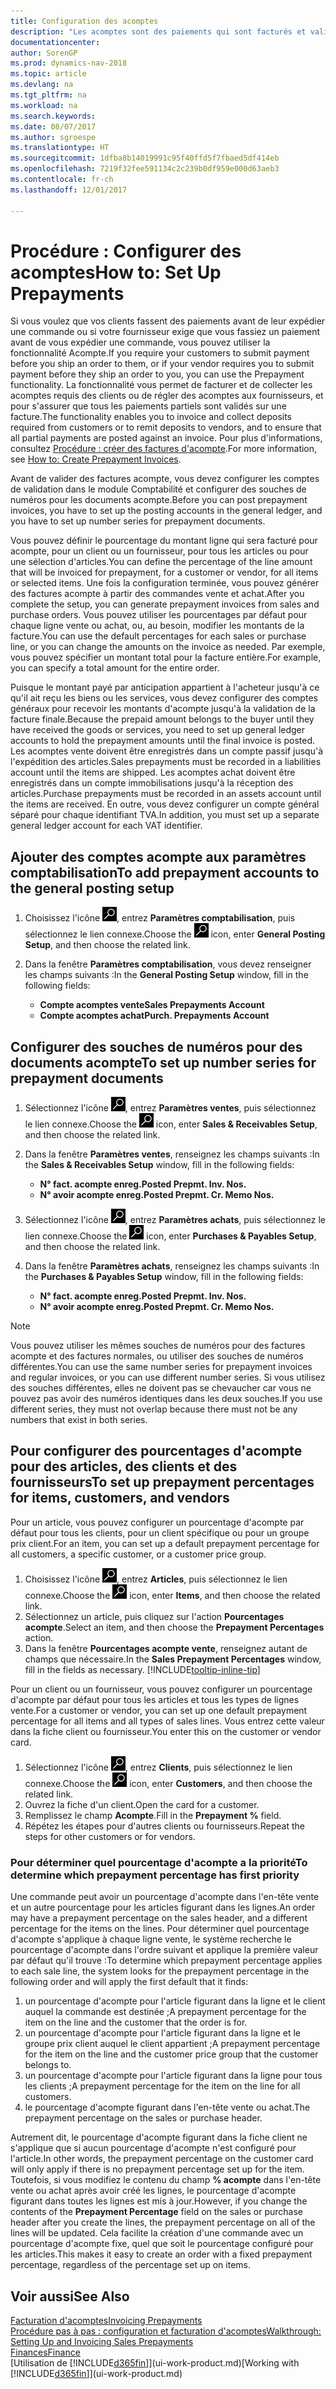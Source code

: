 ```yaml
---
title: Configuration des acomptes
description: "Les acomptes sont des paiements qui sont facturés et validés dans une commande acompte vente ou achat avant la facturation finale. Vous pouvez demander un acompte avant de fabriquer les produits commandés ou demander à ce que le paiement soit effectué avant d'envoyer les articles à un client. La fonctionnalité d'acomptes vous permet de facturer et de collecter les acomptes requis des clients ou de régler des acomptes aux fournisseurs. Vous pouvez ainsi vous assurer que tous les paiements sont validés sur une facture."
documentationcenter: 
author: SorenGP
ms.prod: dynamics-nav-2018
ms.topic: article
ms.devlang: na
ms.tgt_pltfrm: na
ms.workload: na
ms.search.keywords: 
ms.date: 08/07/2017
ms.author: sgroespe
ms.translationtype: HT
ms.sourcegitcommit: 1dfba8b14019991c95f40ffd5f7fbaed5df414eb
ms.openlocfilehash: 7219f32fee591134c2c239b0df959e000d63aeb3
ms.contentlocale: fr-ch
ms.lasthandoff: 12/01/2017

---
```

# <a name="how-to-set-up-prepayments"></a><span data-ttu-id="d42e9-106">Procédure : Configurer des acomptes</span><span class="sxs-lookup"><span data-stu-id="d42e9-106">How to: Set Up Prepayments</span></span>
<span data-ttu-id="d42e9-107">Si vous voulez que vos clients fassent des paiements avant de leur expédier une commande ou si votre fournisseur exige que vous fassiez un paiement avant de vous expédier une commande, vous pouvez utiliser la fonctionnalité Acompte.</span><span class="sxs-lookup"><span data-stu-id="d42e9-107">If you require your customers to submit payment before you ship an order to them, or if your vendor requires you to submit payment before they ship an order to you, you can use the Prepayment functionality.</span></span> <span data-ttu-id="d42e9-108">La fonctionnalité vous permet de facturer et de collecter les acomptes requis des clients ou de régler des acomptes aux fournisseurs, et pour s'assurer que tous les paiements partiels sont validés sur une facture.</span><span class="sxs-lookup"><span data-stu-id="d42e9-108">The functionality enables you to invoice and collect deposits required from customers or to remit deposits to vendors, and to ensure that all partial payments are posted against an invoice.</span></span> <span data-ttu-id="d42e9-109">Pour plus d'informations, consultez [Procédure : créer des factures d'acompte](finance-how-to-create-prepayment-invoices.md).</span><span class="sxs-lookup"><span data-stu-id="d42e9-109">For more information, see [How to: Create Prepayment Invoices](finance-how-to-create-prepayment-invoices.md).</span></span>

<span data-ttu-id="d42e9-110">Avant de valider des factures acompte, vous devez configurer les comptes de validation dans le module Comptabilité et configurer des souches de numéros pour les documents acompte.</span><span class="sxs-lookup"><span data-stu-id="d42e9-110">Before you can post prepayment invoices, you have to set up the posting accounts in the general ledger, and you have to set up number series for prepayment documents.</span></span>  

<span data-ttu-id="d42e9-111">Vous pouvez définir le pourcentage du montant ligne qui sera facturé pour acompte, pour un client ou un fournisseur, pour tous les articles ou pour une sélection d'articles.</span><span class="sxs-lookup"><span data-stu-id="d42e9-111">You can define the percentage of the line amount that will be invoiced for prepayment, for a customer or vendor, for all items or selected items.</span></span> <span data-ttu-id="d42e9-112">Une fois la configuration terminée, vous pouvez générer des factures acompte à partir des commandes vente et achat.</span><span class="sxs-lookup"><span data-stu-id="d42e9-112">After you complete the setup, you can generate prepayment invoices from sales and purchase orders.</span></span> <span data-ttu-id="d42e9-113">Vous pouvez utiliser les pourcentages par défaut pour chaque ligne vente ou achat, ou, au besoin, modifier les montants de la facture.</span><span class="sxs-lookup"><span data-stu-id="d42e9-113">You can use the default percentages for each sales or purchase line, or you can change the amounts on the invoice as needed.</span></span> <span data-ttu-id="d42e9-114">Par exemple, vous pouvez spécifier un montant total pour la facture entière.</span><span class="sxs-lookup"><span data-stu-id="d42e9-114">For example, you can specify a total amount for the entire order.</span></span>  

<span data-ttu-id="d42e9-115">Puisque le montant payé par anticipation appartient à l'acheteur jusqu'à ce qu'il ait reçu les biens ou les services, vous devez configurer des comptes généraux pour recevoir les montants d'acompte jusqu'à la validation de la facture finale.</span><span class="sxs-lookup"><span data-stu-id="d42e9-115">Because the prepaid amount belongs to the buyer until they have received the goods or services, you need to set up general ledger accounts to hold the prepayment amounts until the final invoice is posted.</span></span> <span data-ttu-id="d42e9-116">Les acomptes vente doivent être enregistrés dans un compte passif jusqu'à l'expédition des articles.</span><span class="sxs-lookup"><span data-stu-id="d42e9-116">Sales prepayments must be recorded in a liabilities account until the items are shipped.</span></span> <span data-ttu-id="d42e9-117">Les acomptes achat doivent être enregistrés dans un compte immobilisations jusqu'à la réception des articles.</span><span class="sxs-lookup"><span data-stu-id="d42e9-117">Purchase prepayments must be recorded in an assets account until the items are received.</span></span> <span data-ttu-id="d42e9-118">En outre, vous devez configurer un compte général séparé pour chaque identifiant TVA.</span><span class="sxs-lookup"><span data-stu-id="d42e9-118">In addition, you must set up a separate general ledger account for each VAT identifier.</span></span>

## <a name="to-add-prepayment-accounts-to-the-general-posting-setup"></a><span data-ttu-id="d42e9-119">Ajouter des comptes acompte aux paramètres comptabilisation</span><span class="sxs-lookup"><span data-stu-id="d42e9-119">To add prepayment accounts to the general posting setup</span></span>  

1. <span data-ttu-id="d42e9-120">Choisissez l'icône ![Page ou état pour la recherche](media/ui-search/search_small.png "icône Page ou état pour la recherche"), entrez **Paramètres comptabilisation**, puis sélectionnez le lien connexe.</span><span class="sxs-lookup"><span data-stu-id="d42e9-120">Choose the ![Search for Page or Report](media/ui-search/search_small.png "Search for Page or Report icon") icon, enter **General Posting Setup**, and then choose the related link.</span></span>
2. <span data-ttu-id="d42e9-121">Dans la fenêtre **Paramètres comptabilisation**, vous devez renseigner les champs suivants :</span><span class="sxs-lookup"><span data-stu-id="d42e9-121">In the **General Posting Setup** window, fill in the following fields:</span></span>  

    - <span data-ttu-id="d42e9-122">**Compte acomptes vente**</span><span class="sxs-lookup"><span data-stu-id="d42e9-122">**Sales Prepayments Account**</span></span>  
    - <span data-ttu-id="d42e9-123">**Compte acomptes achat**</span><span class="sxs-lookup"><span data-stu-id="d42e9-123">**Purch. Prepayments Account**</span></span>  

## <a name="to-set-up-number-series-for-prepayment-documents"></a><span data-ttu-id="d42e9-124">Configurer des souches de numéros pour des documents acompte</span><span class="sxs-lookup"><span data-stu-id="d42e9-124">To set up number series for prepayment documents</span></span>  

1. <span data-ttu-id="d42e9-125">Sélectionnez l'icône ![Page ou état pour la recherche](media/ui-search/search_small.png "icône"), entrez **Paramètres ventes**, puis sélectionnez le lien connexe.</span><span class="sxs-lookup"><span data-stu-id="d42e9-125">Choose the ![Search for Page or Report](media/ui-search/search_small.png "Search for Page or Report icon") icon, enter **Sales & Receivables Setup**, and then choose the related link.</span></span>
2. <span data-ttu-id="d42e9-126">Dans la fenêtre **Paramètres ventes**, renseignez les champs suivants :</span><span class="sxs-lookup"><span data-stu-id="d42e9-126">In the **Sales & Receivables Setup** window, fill in the following fields:</span></span>  

   - <span data-ttu-id="d42e9-127">**N° fact. acompte enreg.**</span><span class="sxs-lookup"><span data-stu-id="d42e9-127">**Posted Prepmt. Inv. Nos.**</span></span>
   - <span data-ttu-id="d42e9-128">**N° avoir acompte enreg.**</span><span class="sxs-lookup"><span data-stu-id="d42e9-128">**Posted Prepmt. Cr. Memo Nos.**</span></span>

1. <span data-ttu-id="d42e9-129">Sélectionnez l'icône ![Page ou état pour la recherche](media/ui-search/search_small.png "icône Page ou état pour la recherche"), entrez **Paramètres achats**, puis sélectionnez le lien connexe.</span><span class="sxs-lookup"><span data-stu-id="d42e9-129">Choose the ![Search for Page or Report](media/ui-search/search_small.png "Search for Page or Report icon") icon, enter **Purchases & Payables Setup**, and then choose the related link.</span></span>
2. <span data-ttu-id="d42e9-130">Dans la fenêtre **Paramètres achats**, renseignez les champs suivants :</span><span class="sxs-lookup"><span data-stu-id="d42e9-130">In the **Purchases & Payables Setup** window, fill in the following fields:</span></span>

    - <span data-ttu-id="d42e9-131">**N° fact. acompte enreg.**</span><span class="sxs-lookup"><span data-stu-id="d42e9-131">**Posted Prepmt. Inv. Nos.**</span></span>
    - <span data-ttu-id="d42e9-132">**N° avoir acompte enreg.**</span><span class="sxs-lookup"><span data-stu-id="d42e9-132">**Posted Prepmt. Cr. Memo Nos.**</span></span>

> [!NOTE]  
>  <span data-ttu-id="d42e9-133">Vous pouvez utiliser les mêmes souches de numéros pour des factures acompte et des factures normales, ou utiliser des souches de numéros différentes.</span><span class="sxs-lookup"><span data-stu-id="d42e9-133">You can use the same number series for prepayment invoices and regular invoices, or you can use different number series.</span></span> <span data-ttu-id="d42e9-134">Si vous utilisez des souches différentes, elles ne doivent pas se chevaucher car vous ne pouvez pas avoir des numéros identiques dans les deux souches.</span><span class="sxs-lookup"><span data-stu-id="d42e9-134">If you use different series, they must not overlap because there must not be any numbers that exist in both series.</span></span>  

## <a name="to-set-up-prepayment-percentages-for-items-customers-and-vendors"></a><span data-ttu-id="d42e9-135">Pour configurer des pourcentages d'acompte pour des articles, des clients et des fournisseurs</span><span class="sxs-lookup"><span data-stu-id="d42e9-135">To set up prepayment percentages for items, customers, and vendors</span></span>  
<span data-ttu-id="d42e9-136">Pour un article, vous pouvez configurer un pourcentage d'acompte par défaut pour tous les clients, pour un client spécifique ou pour un groupe prix client.</span><span class="sxs-lookup"><span data-stu-id="d42e9-136">For an item, you can set up a default prepayment percentage for all customers, a specific customer, or a customer price group.</span></span>  

1. <span data-ttu-id="d42e9-137">Choisissez l'icône ![Page ou état pour la recherche](media/ui-search/search_small.png "icône Page ou état pour la recherche"), entrez **Articles**, puis sélectionnez le lien connexe.</span><span class="sxs-lookup"><span data-stu-id="d42e9-137">Choose the ![Search for Page or Report](media/ui-search/search_small.png "Search for Page or Report icon") icon, enter **Items**, and then choose the related link.</span></span>
2. <span data-ttu-id="d42e9-138">Sélectionnez un article, puis cliquez sur l'action **Pourcentages acompte**.</span><span class="sxs-lookup"><span data-stu-id="d42e9-138">Select an item, and then choose the **Prepayment Percentages** action.</span></span>  
3. <span data-ttu-id="d42e9-139">Dans la fenêtre **Pourcentages acompte vente**, renseignez autant de champs que nécessaire.</span><span class="sxs-lookup"><span data-stu-id="d42e9-139">In the **Sales Prepayment Percentages** window, fill in the fields as necessary.</span></span> [!INCLUDE[tooltip-inline-tip](includes/tooltip-inline-tip_md.md)]

<span data-ttu-id="d42e9-140">Pour un client ou un fournisseur, vous pouvez configurer un pourcentage d'acompte par défaut pour tous les articles et tous les types de lignes vente.</span><span class="sxs-lookup"><span data-stu-id="d42e9-140">For a customer or vendor, you can set up one default prepayment percentage for all items and all types of sales lines.</span></span> <span data-ttu-id="d42e9-141">Vous entrez cette valeur dans la fiche client ou fournisseur.</span><span class="sxs-lookup"><span data-stu-id="d42e9-141">You enter this on the customer or vendor card.</span></span>

1. <span data-ttu-id="d42e9-142">Sélectionnez l'icône ![Page ou état pour la recherche](media/ui-search/search_small.png "Page ou état pour la recherche"), entrez **Clients**, puis sélectionnez le lien connexe.</span><span class="sxs-lookup"><span data-stu-id="d42e9-142">Choose the ![Search for Page or Report](media/ui-search/search_small.png "Search for Page or Report icon") icon, enter **Customers**, and then choose the related link.</span></span>
2. <span data-ttu-id="d42e9-143">Ouvrez la fiche d'un client.</span><span class="sxs-lookup"><span data-stu-id="d42e9-143">Open the card for a customer.</span></span>
3. <span data-ttu-id="d42e9-144">Remplissez le champ **Acompte**.</span><span class="sxs-lookup"><span data-stu-id="d42e9-144">Fill in the **Prepayment %** field.</span></span>
4. <span data-ttu-id="d42e9-145">Répétez les étapes pour d'autres clients ou fournisseurs.</span><span class="sxs-lookup"><span data-stu-id="d42e9-145">Repeat the steps for other customers or for vendors.</span></span>  

### <a name="to-determine-which-prepayment-percentage-has-first-priority"></a><span data-ttu-id="d42e9-146">Pour déterminer quel pourcentage d'acompte a la priorité</span><span class="sxs-lookup"><span data-stu-id="d42e9-146">To determine which prepayment percentage has first priority</span></span>  
<span data-ttu-id="d42e9-147">Une commande peut avoir un pourcentage d'acompte dans l'en-tête vente et un autre pourcentage pour les articles figurant dans les lignes.</span><span class="sxs-lookup"><span data-stu-id="d42e9-147">An order may have a prepayment percentage on the sales header, and a different percentage for the items on the lines.</span></span> <span data-ttu-id="d42e9-148">Pour déterminer quel pourcentage d'acompte s'applique à chaque ligne vente, le système recherche le pourcentage d'acompte dans l'ordre suivant et applique la première valeur par défaut qu'il trouve :</span><span class="sxs-lookup"><span data-stu-id="d42e9-148">To determine which prepayment percentage applies to each sale line, the system looks for the prepayment percentage in the following order and will apply the first default that it finds:</span></span>  
1. <span data-ttu-id="d42e9-149">un pourcentage d'acompte pour l'article figurant dans la ligne et le client auquel la commande est destinée ;</span><span class="sxs-lookup"><span data-stu-id="d42e9-149">A prepayment percentage for the item on the line and the customer that the order is for.</span></span>  
2. <span data-ttu-id="d42e9-150">un pourcentage d'acompte pour l'article figurant dans la ligne et le groupe prix client auquel le client appartient ;</span><span class="sxs-lookup"><span data-stu-id="d42e9-150">A prepayment percentage for the item on the line and the customer price group that the customer belongs to.</span></span>  
3. <span data-ttu-id="d42e9-151">un pourcentage d'acompte pour l'article figurant dans la ligne pour tous les clients ;</span><span class="sxs-lookup"><span data-stu-id="d42e9-151">A prepayment percentage for the item on the line for all customers.</span></span>  
4. <span data-ttu-id="d42e9-152">le pourcentage d'acompte figurant dans l'en-tête vente ou achat.</span><span class="sxs-lookup"><span data-stu-id="d42e9-152">The prepayment percentage on the sales or purchase header.</span></span>  

<span data-ttu-id="d42e9-153">Autrement dit, le pourcentage d'acompte figurant dans la fiche client ne s'applique que si aucun pourcentage d'acompte n'est configuré pour l'article.</span><span class="sxs-lookup"><span data-stu-id="d42e9-153">In other words, the prepayment percentage on the customer card will only apply if there is no prepayment percentage set up for the item.</span></span> <span data-ttu-id="d42e9-154">Toutefois, si vous modifiez le contenu du champ **% acompte** dans l'en\-tête vente ou achat après avoir créé les lignes, le pourcentage d'acompte figurant dans toutes les lignes est mis à jour.</span><span class="sxs-lookup"><span data-stu-id="d42e9-154">However, if you change the contents of the **Prepayment Percentage** field on the sales or purchase header after you create the lines, the prepayment percentage on all of the lines will be updated.</span></span> <span data-ttu-id="d42e9-155">Cela facilite la création d'une commande avec un pourcentage d'acompte fixe, quel que soit le pourcentage configuré pour les articles.</span><span class="sxs-lookup"><span data-stu-id="d42e9-155">This makes it easy to create an order with a fixed prepayment percentage, regardless of the percentage set up on items.</span></span>

## <a name="see-also"></a><span data-ttu-id="d42e9-156">Voir aussi</span><span class="sxs-lookup"><span data-stu-id="d42e9-156">See Also</span></span>  
[<span data-ttu-id="d42e9-157">Facturation d'acomptes</span><span class="sxs-lookup"><span data-stu-id="d42e9-157">Invoicing Prepayments</span></span>](finance-invoice-prepayments.md)  
[<span data-ttu-id="d42e9-158">Procédure pas à pas : configuration et facturation d'acomptes</span><span class="sxs-lookup"><span data-stu-id="d42e9-158">Walkthrough: Setting Up and Invoicing Sales Prepayments</span></span>](walkthrough-setting-up-and-invoicing-sales-prepayments.md)  
[<span data-ttu-id="d42e9-159">Finances</span><span class="sxs-lookup"><span data-stu-id="d42e9-159">Finance</span></span>](finance.md)  
<span data-ttu-id="d42e9-160">[Utilisation de [!INCLUDE[d365fin](includes/d365fin_md.md)]](ui-work-product.md)</span><span class="sxs-lookup"><span data-stu-id="d42e9-160">[Working with [!INCLUDE[d365fin](includes/d365fin_md.md)]](ui-work-product.md)</span></span>

